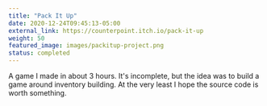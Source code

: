 ```yaml
---
title: "Pack It Up"
date: 2020-12-24T09:45:13-05:00
external_link: https://counterpoint.itch.io/pack-it-up
weight: 50
featured_image: images/packitup-project.png
status: completed
---
```


A game I made in about 3 hours. It's incomplete, but the idea was to build a game around inventory building. At the very least I hope the source code is worth something.
